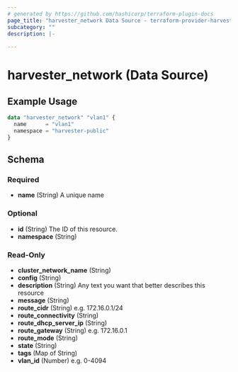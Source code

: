```yaml
---
# generated by https://github.com/hashicorp/terraform-plugin-docs
page_title: "harvester_network Data Source - terraform-provider-harvester"
subcategory: ""
description: |-
  
---
```


# harvester_network (Data Source)



## Example Usage

```terraform
data "harvester_network" "vlan1" {
  name      = "vlan1"
  namespace = "harvester-public"
}
```

<!-- schema generated by tfplugindocs -->
## Schema

### Required

- **name** (String) A unique name

### Optional

- **id** (String) The ID of this resource.
- **namespace** (String)

### Read-Only

- **cluster_network_name** (String)
- **config** (String)
- **description** (String) Any text you want that better describes this resource
- **message** (String)
- **route_cidr** (String) e.g. 172.16.0.1/24
- **route_connectivity** (String)
- **route_dhcp_server_ip** (String)
- **route_gateway** (String) e.g. 172.16.0.1
- **route_mode** (String)
- **state** (String)
- **tags** (Map of String)
- **vlan_id** (Number) e.g. 0-4094


